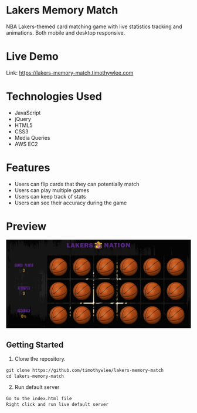 # Lakers Memory Match
NBA Lakers-themed card matching game with live statistics tracking and animations.
Both mobile and desktop responsive.

# Live Demo
Link: https://lakers-memory-match.timothywlee.com

# Technologies Used
* JavaScript
* jQuery
* HTML5
* CSS3
* Media Queries
* AWS EC2

# Features
* Users can flip cards that they can potentially match
* Users can play multiple games
* Users can keep track of stats 
* Users can see their accuracy during the game

# Preview
![preview image](lakers-memory-match-preview-final.gif)

## Getting Started
1. Clone the repository.
``` 
git clone https://github.com/timothywlee/lakers-memory-match
cd lakers-memory-match
```
2. Run default server 
```
Go to the index.html file
Right click and run live default server 
```
